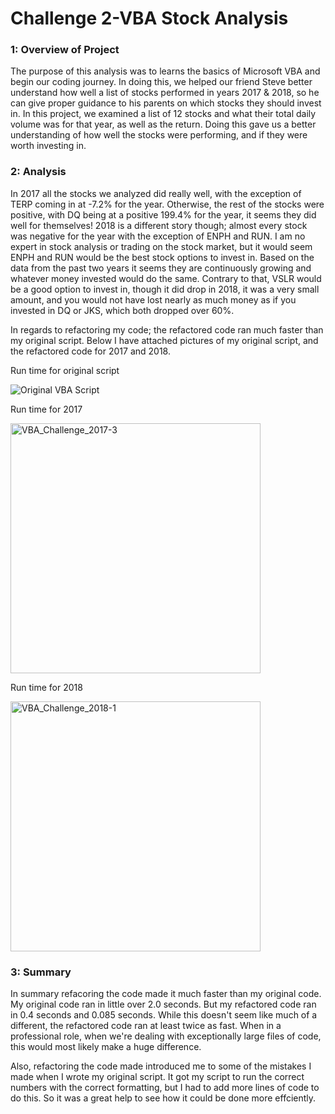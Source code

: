 # Challenge 2-VBA Stock Analysis

### 1: Overview of Project

The purpose of this analysis was to learns the basics of Microsoft VBA and begin our coding journey. In doing this, we helped our friend Steve better understand how well a list of stocks performed in years 2017 & 2018, so he can give proper guidance to his parents on which stocks they should invest in. In this project, we examined a list of 12 stocks and what their total daily volume was for that year, as well as the return. Doing this gave us a better understanding of how well the stocks were performing, and if they were worth investing in.



### 2: Analysis

In 2017 all the stocks we analyzed did really well, with the exception of TERP coming in at -7.2% for the year. Otherwise, the rest of the stocks were positive, with DQ being at a positive 199.4% for the year, it seems they did well for themselves! 2018 is a different story though; almost every stock was negative for the year with the exception of ENPH and RUN. I am no expert in stock analysis or trading on the stock market, but it would seem ENPH and RUN would be the best stock options to invest in. Based on the data from the past two years it seems they are continuously growing and whatever money invested would do the same. Contrary to that, VSLR would be a good option to invest in, though it did drop in 2018, it was a very small amount, and you would not have lost nearly as much money as if you invested in DQ or JKS, which both dropped over 60%.

In regards to refactoring my code; the refactored code ran much faster than my original script. Below I have attached pictures of my original script, and the refactored code for 2017 and 2018.

Run time for original script

![Original VBA Script](https://user-images.githubusercontent.com/95730890/148867039-6435134f-d237-466a-a50d-b713a97f1e50.PNG)

Run time for 2017

<img width="400" alt="VBA_Challenge_2017-3" src="https://user-images.githubusercontent.com/95730890/148808167-3ea43776-4599-4951-8821-070e602b47ac.PNG">

Run time for 2018

<img width="400" alt="VBA_Challenge_2018-1" src="https://user-images.githubusercontent.com/95730890/148808292-025d2503-2ec1-42fe-8feb-f9d24f20e7d9.PNG">


### 3: Summary

In summary refacoring the code made it much faster than my original code. My original code ran in little over 2.0 seconds. But my refactored code ran in 0.4 seconds and 0.085 seconds. While this doesn't seem like much of a different, the refactored code ran at least twice as fast. When in a professional role, when we're dealing with exceptionally large files of code, this would most likely make a huge difference.

Also, refactoring the code made introduced me to some of the mistakes I made when I wrote my original script. It got my script to run the correct numbers with the correct formatting, but I had to add more lines of code to do this. So it was a great help to see how it could be done more effciently.
